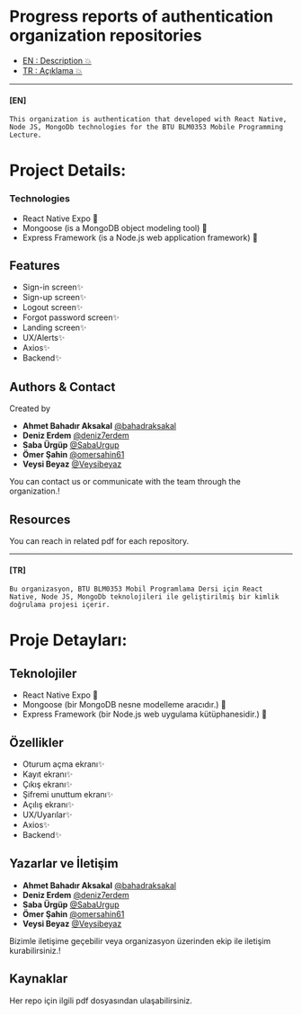 <h1 align="left"> Progress reports of authentication organization repositories </h1>

- [EN : Description :boom:](#en)  
- [TR : Açıklama :boom:](#tr)
****

 #### [EN]

`This organization is authentication that developed with React Native, Node JS, MongoDb technologies for the BTU BLM0353 Mobile Programming Lecture.`

# Project Details: 

### Technologies
- React Native Expo 🧩 
- Mongoose (is a MongoDB object modeling tool) 🧩 
- Express Framework (is a Node.js web application framework) 🧩 

## Features
* Sign-in screen✨ 
* Sign-up screen✨ 
* Logout screen✨ 
* Forgot password screen✨
* Landing screen✨
* UX/Alerts✨
* Axios✨
* Backend✨

## Authors & Contact

Created by 

- **Ahmet Bahadır Aksakal** [@bahadraksakal](https://github.com/bahadraksakal)
- **Deniz Erdem** [@deniz7erdem](https://github.com/deniz7erdem)
- **Saba Ürgüp** [@SabaUrgup](https://github.com/SabaUrgup) 
- **Ömer Şahin** [@omersahin61](https://github.com/omersahin61)
- **Veysi Beyaz** [@Veysibeyaz](https://github.com/Veysibeyaz)

You can contact us or communicate with the team through the organization.!

## Resources

You can reach in related pdf for each repository.

****

 #### [TR]

`Bu organizasyon, BTU BLM0353 Mobil Programlama Dersi için React Native, Node JS, MongoDb teknolojileri ile geliştirilmiş bir kimlik doğrulama projesi içerir.`

# Proje Detayları:  

## Teknolojiler

- React Native Expo 🧩
- Mongoose (bir MongoDB nesne modelleme aracıdır.) 🧩 
- Express Framework (bir Node.js web uygulama kütüphanesidir.) 🧩

## Özellikler

* Oturum açma ekranı✨
* Kayıt ekranı✨
* Çıkış ekranı✨
* Şifremi unuttum ekranı✨
* Açılış ekranı✨
* UX/Uyarılar✨
* Axios✨
* Backend✨ 

## Yazarlar ve İletişim

- **Ahmet Bahadır Aksakal** [@bahadraksakal](https://github.com/bahadraksakal)
- **Deniz Erdem** [@deniz7erdem](https://github.com/deniz7erdem)
- **Saba Ürgüp** [@SabaUrgup](https://github.com/SabaUrgup) 
- **Ömer Şahin** [@omersahin61](https://github.com/omersahin61)
- **Veysi Beyaz** [@Veysibeyaz](https://github.com/Veysibeyaz)

Bizimle iletişime geçebilir veya organizasyon üzerinden ekip ile iletişim kurabilirsiniz.!

## Kaynaklar

Her repo için ilgili pdf dosyasından ulaşabilirsiniz.
